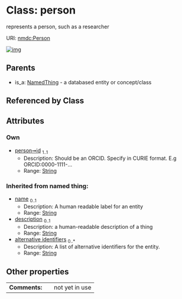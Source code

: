 
# Class: person


represents a person, such as a researcher

URI: [nmdc:Person](https://microbiomedata/meta/Person)


[![img](https://yuml.me/diagram/nofunky;dir:TB/class/[NamedThing]^-[Person&#124;id:string;name(i):string%20%3F;description(i):string%20%3F;alternative_identifiers(i):string%20*],[NamedThing])](https://yuml.me/diagram/nofunky;dir:TB/class/[NamedThing]^-[Person&#124;id:string;name(i):string%20%3F;description(i):string%20%3F;alternative_identifiers(i):string%20*],[NamedThing])

## Parents

 *  is_a: [NamedThing](NamedThing.md) - a databased entity or concept/class

## Referenced by Class


## Attributes


### Own

 * [person➞id](person_id.md)  <sub>1..1</sub>
     * Description: Should be an ORCID. Specify in CURIE format. E.g ORCID:0000-1111-...
     * Range: [String](types/String.md)

### Inherited from named thing:

 * [name](name.md)  <sub>0..1</sub>
     * Description: A human readable label for an entity
     * Range: [String](types/String.md)
 * [description](description.md)  <sub>0..1</sub>
     * Description: a human-readable description of a thing
     * Range: [String](types/String.md)
 * [alternative identifiers](alternative_identifiers.md)  <sub>0..\*</sub>
     * Description: A list of alternative identifiers for the entity.
     * Range: [String](types/String.md)

## Other properties

|  |  |  |
| --- | --- | --- |
| **Comments:** | | not yet in use |

